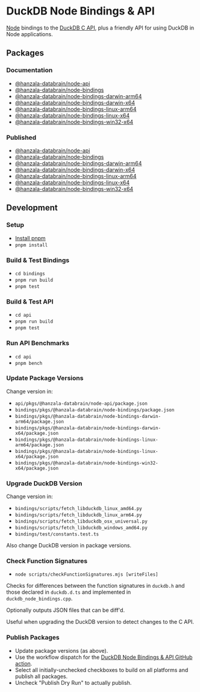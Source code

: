 # DuckDB Node Bindings & API

[Node](https://nodejs.org/) bindings to the [DuckDB C API](https://duckdb.org/docs/api/c/overview), plus a friendly API for using DuckDB in Node applications.

## Packages

### Documentation

- [@hanzala-databrain/node-api](api/pkgs/@hanzala-databrain/node-api/README.md)
- [@hanzala-databrain/node-bindings](bindings/pkgs/@hanzala-databrain/node-bindings/README.md)
- [@hanzala-databrain/node-bindings-darwin-arm64](bindings/pkgs/@hanzala-databrain/node-bindings-darwin-arm64/README.md)
- [@hanzala-databrain/node-bindings-darwin-x64](bindings/pkgs/@hanzala-databrain/node-bindings-darwin-x64/README.md)
- [@hanzala-databrain/node-bindings-linux-arm64](bindings/pkgs/@hanzala-databrain/node-bindings-linux-arm64/README.md)
- [@hanzala-databrain/node-bindings-linux-x64](bindings/pkgs/@hanzala-databrain/node-bindings-linux-x64/README.md)
- [@hanzala-databrain/node-bindings-win32-x64](bindings/pkgs/@hanzala-databrain/node-bindings-win32-x64/README.md)

### Published

- [@hanzala-databrain/node-api](https://www.npmjs.com/package/@hanzala-databrain/node-api)
- [@hanzala-databrain/node-bindings](https://www.npmjs.com/package/@hanzala-databrain/node-bindings)
- [@hanzala-databrain/node-bindings-darwin-arm64](https://www.npmjs.com/package/@hanzala-databrain/node-bindings-darwin-arm64)
- [@hanzala-databrain/node-bindings-darwin-x64](https://www.npmjs.com/package/@hanzala-databrain/node-bindings-darwin-x64)
- [@hanzala-databrain/node-bindings-linux-arm64](https://www.npmjs.com/package/@hanzala-databrain/node-bindings-linux-arm64)
- [@hanzala-databrain/node-bindings-linux-x64](https://www.npmjs.com/package/@hanzala-databrain/node-bindings-linux-x64)
- [@hanzala-databrain/node-bindings-win32-x64](https://www.npmjs.com/package/@hanzala-databrain/node-bindings-win32-x64)

## Development

### Setup

- [Install pnpm](https://pnpm.io/installation)
- `pnpm install`

### Build & Test Bindings

- `cd bindings`
- `pnpm run build`
- `pnpm test`

### Build & Test API

- `cd api`
- `pnpm run build`
- `pnpm test`

### Run API Benchmarks

- `cd api`
- `pnpm bench`

### Update Package Versions

Change version in:

- `api/pkgs/@hanzala-databrain/node-api/package.json`
- `bindings/pkgs/@hanzala-databrain/node-bindings/package.json`
- `bindings/pkgs/@hanzala-databrain/node-bindings-darwin-arm64/package.json`
- `bindings/pkgs/@hanzala-databrain/node-bindings-darwin-x64/package.json`
- `bindings/pkgs/@hanzala-databrain/node-bindings-linux-arm64/package.json`
- `bindings/pkgs/@hanzala-databrain/node-bindings-linux-x64/package.json`
- `bindings/pkgs/@hanzala-databrain/node-bindings-win32-x64/package.json`

### Upgrade DuckDB Version

Change version in:

- `bindings/scripts/fetch_libduckdb_linux_amd64.py`
- `bindings/scripts/fetch_libduckdb_linux_arm64.py`
- `bindings/scripts/fetch_libduckdb_osx_universal.py`
- `bindings/scripts/fetch_libduckdb_windows_amd64.py`
- `bindings/test/constants.test.ts`

Also change DuckDB version in package versions.

### Check Function Signatures

- `node scripts/checkFunctionSignatures.mjs [writeFiles]`

Checks for differences between the function signatures in `duckdb.h` and those declared in `duckdb.d.ts` and implemented in `duckdb_node_bindings.cpp`.

Optionally outputs JSON files that can be diff'd.

Useful when upgrading the DuckDB version to detect changes to the C API.

### Publish Packages

- Update package versions (as above).
- Use the workflow dispatch for the [DuckDB Node Bindings & API GitHub action](https://github.com/duckdb/duckdb-node-neo/actions/workflows/DuckDBNodeBindingsAndAPI.yml).
- Select all initially-unchecked checkboxes to build on all platforms and publish all packages.
- Uncheck "Publish Dry Run" to actually publish.
